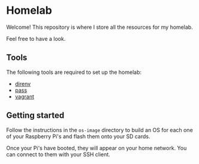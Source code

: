 # Homelab

Welcome! This repository is where I store all the resources for my homelab.

Feel free to have a look.

## Tools

The following tools are required to set up the homelab:

- [direnv](https://github.com/direnv/direnv)
- [pass](https://www.passwordstore.org/)
- [vagrant](https://github.com/hashicorp/vagrant)

## Getting started

Follow the instructions in the `os-image` directory to build an OS for each one
of your Raspberry Pi's and flash them onto your SD cards.

Once your Pi's have booted, they will appear on your home network. You can
connect to them with your SSH client.
